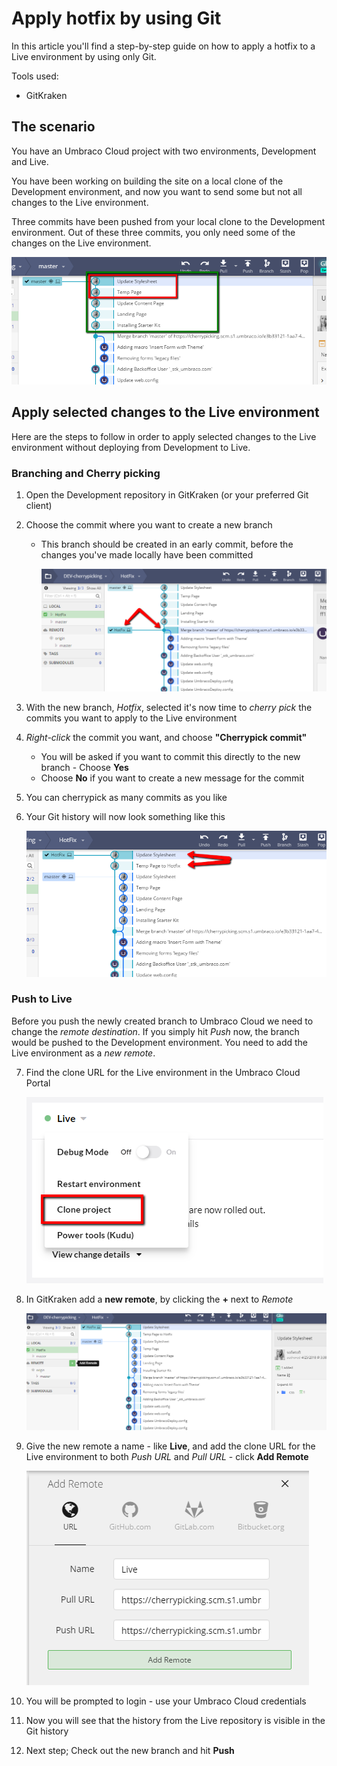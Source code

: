# Apply hotfix by using Git

In this article you'll find a step-by-step guide on how to apply a hotfix to a Live environment by using only Git.

Tools used:
* GitKraken

## The scenario

You have an Umbraco Cloud project with two environments, Development and Live. 

You have been working on building the site on a local clone of the Development environment, and now you want to send some but not all changes to the Live environment.

Three commits have been pushed from your local clone to the Development environment. Out of these three commits, you only need some of the changes on the Live environment.

![Commits](images/commits-for-cherry.png)

## Apply selected changes to the Live environment

Here are the steps to follow in order to apply selected changes to the Live environment without deploying from Development to Live.

### Branching and Cherry picking

1. Open the Development repository in GitKraken (or your preferred Git client)
2. Choose the commit where you want to create a new branch
    * This branch should be created in an early commit, before the changes you've made locally have been committed
    
        ![Creating new branch](images/create-branch.png)

3. With the new branch, _Hotfix_, selected it's now time to _cherry pick_ the commits you want to apply to the Live environment
4. _Right-click_ the commit you want, and choose **"Cherrypick commit"**
    * You will be asked if you want to commit this directly to the new branch - Choose **Yes**
    * Choose **No** if you want to create a new message for the commit
5. You can cherrypick as many commits as you like
6. Your Git history will now look something like this

    ![Cherrypicking](images/cherry-picked-commits.png)

### Push to Live

Before you push the newly created branch to Umbraco Cloud we need to change the _remote destination_. If you simply hit _Push_ now, the branch would be pushed to the Development environment. You need to add the Live environment as a _new remote_.

7. Find the clone URL for the Live environment in the Umbraco Cloud Portal

    ![Live Clone URL](images/live-clone-URL.png)

8. In GitKraken add a **new remote**, by clicking the **+** next to _Remote_

    ![Add new remote](images/add-remote.png)

9. Give the new remote a name - like **Live**, and add the clone URL for the Live environment to both _Push URL_ and _Pull URL_ - click **Add Remote**

    ![Add Live as remote](images/live-remote.png)

10. You will be prompted to login - use your Umbraco Cloud credentials
11. Now you will see that the history from the Live repository is visible in the Git history
12. Next step; Check out the new branch and hit **Push**
